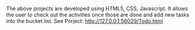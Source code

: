 The above projects are developed using HTML5, CSS, Javascript. It allows the user to check out the activities once those are done and add new tasks into the bucket list.
See Porject: http://127.0.0.1:56029/Todo.html
